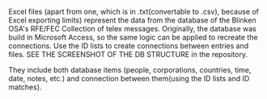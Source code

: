 Excel files (apart from one, which is in .txt(convertable to .csv), because of Excel exporting limits) represent the data from the database of the Blinken OSA's RFE/FEC Collection of telex messages. Originally, the database was build in Microsoft Access, so the same logic can be applied to recreate the connections. Use the ID lists to create connections between entries and files. SEE THE SCREENSHOT OF THE DB STRUCTURE in the repository. 



They include both database items (people, corporations, countries, time, date, notes, etc.) and connection between them(using the ID lists and ID matches). 


